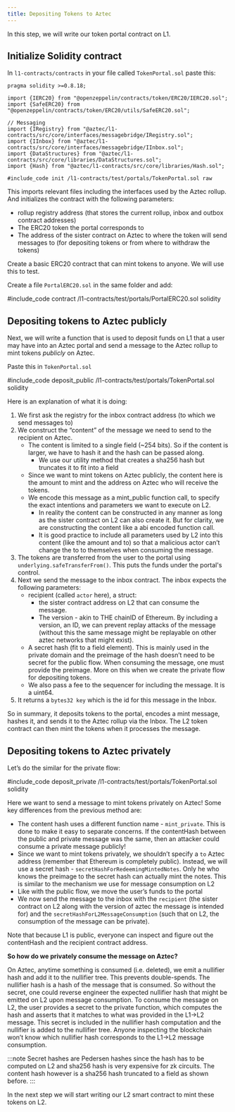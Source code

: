 ```yaml
---
title: Depositing Tokens to Aztec
---
```


In this step, we will write our token portal contract on L1.

## Initialize Solidity contract

In `l1-contracts/contracts` in your file called `TokenPortal.sol` paste this:

```solidity
pragma solidity >=0.8.18;

import {IERC20} from "@openzeppelin/contracts/token/ERC20/IERC20.sol";
import {SafeERC20} from "@openzeppelin/contracts/token/ERC20/utils/SafeERC20.sol";

// Messaging
import {IRegistry} from "@aztec/l1-contracts/src/core/interfaces/messagebridge/IRegistry.sol";
import {IInbox} from "@aztec/l1-contracts/src/core/interfaces/messagebridge/IInbox.sol";
import {DataStructures} from "@aztec/l1-contracts/src/core/libraries/DataStructures.sol";
import {Hash} from "@aztec/l1-contracts/src/core/libraries/Hash.sol";

#include_code init /l1-contracts/test/portals/TokenPortal.sol raw
```

This imports relevant files including the interfaces used by the Aztec rollup. And initializes the contract with the following parameters:

- rollup registry address (that stores the current rollup, inbox and outbox contract addresses)
- The ERC20 token the portal corresponds to
- The address of the sister contract on Aztec to where the token will send messages to (for depositing tokens or from where to withdraw the tokens)

Create a basic ERC20 contract that can mint tokens to anyone. We will use this to test.

Create a file `PortalERC20.sol` in the same folder and add:

#include_code contract /l1-contracts/test/portals/PortalERC20.sol solidity

## Depositing tokens to Aztec publicly

Next, we will write a function that is used to deposit funds on L1 that a user may have into an Aztec portal and send a message to the Aztec rollup to mint tokens _publicly_ on Aztec.

Paste this in `TokenPortal.sol`

#include_code deposit_public /l1-contracts/test/portals/TokenPortal.sol solidity

Here is an explanation of what it is doing:

1. We first ask the registry for the inbox contract address (to which we send messages to)
2. We construct the “content” of the message we need to send to the recipient on Aztec.
   - The content is limited to a single field (~254 bits). So if the content is larger, we have to hash it and the hash can be passed along.
     - We use our utility method that creates a sha256 hash but truncates it to fit into a field
   - Since we want to mint tokens on Aztec publicly, the content here is the amount to mint and the address on Aztec who will receive the tokens.
   - We encode this message as a mint_public function call, to specify the exact intentions and parameters we want to execute on L2.
     - In reality the content can be constructed in any manner as long as the sister contract on L2 can also create it. But for clarity, we are constructing the content like a abi encoded function call.
     - It is good practice to include all parameters used by L2 into this content (like the amount and to) so that a malicious actor can’t change the to to themselves when consuming the message.
3. The tokens are transferred from the user to the portal using `underlying.safeTransferFrom()`. This puts the funds under the portal's control.
4. Next we send the message to the inbox contract. The inbox expects the following parameters:
   - recipient (called `actor` here), a struct:
     - the sister contract address on L2 that can consume the message.
     - The version - akin to THE chainID of Ethereum. By including a version, an ID, we can prevent replay attacks of the message (without this the same message might be replayable on other aztec networks that might exist).
   - A secret hash (fit to a field element). This is mainly used in the private domain and the preimage of the hash doesn’t need to be secret for the public flow. When consuming the message, one must provide the preimage. More on this when we create the private flow for depositing tokens.
   - We also pass a fee to the sequencer for including the message. It is a uint64.
5. It returns a `bytes32 key` which is the id for this message in the Inbox.

So in summary, it deposits tokens to the portal, encodes a mint message, hashes it, and sends it to the Aztec rollup via the Inbox. The L2 token contract can then mint the tokens when it processes the message.

## Depositing tokens to Aztec privately

Let’s do the similar for the private flow:

#include_code deposit_private /l1-contracts/test/portals/TokenPortal.sol solidity

Here we want to send a message to mint tokens privately on Aztec! Some key differences from the previous method are:

- The content hash uses a different function name - `mint_private`. This is done to make it easy to separate concerns. If the contentHash between the public and private message was the same, then an attacker could consume a private message publicly!
- Since we want to mint tokens privately, we shouldn’t specify a `to` Aztec address (remember that Ethereum is completely public). Instead, we will use a secret hash - `secretHashForRedeemingMintedNotes`. Only he who knows the preimage to the secret hash can actually mint the notes. This is similar to the mechanism we use for message consumption on L2
- Like with the public flow, we move the user’s funds to the portal
- We now send the message to the inbox with the  `recipient` (the sister contract on L2 along with the version of aztec the message is intended for) and the `secretHashForL2MessageConsumption` (such that on L2, the consumption of the message can be private).

Note that because L1 is public, everyone can inspect and figure out the contentHash and the recipient contract address.

**So how do we privately consume the message on Aztec?**

On Aztec, anytime something is consumed (i.e. deleted), we emit a nullifier hash and add it to the nullifier tree. This prevents double-spends. The nullifier hash is a hash of the message that is consumed. So without the secret, one could reverse engineer the expected nullifier hash that might be emitted on L2 upon message consumption. To consume the message on L2, the user provides a secret to the private function, which computes the hash and asserts that it matches to what was provided in the L1->L2 message. This secret is included in the nullifier hash computation and the nullifier is added to the nullifier tree. Anyone inspecting the blockchain won’t know which nullifier hash corresponds to the L1->L2 message consumption.

:::note
Secret hashes are Pedersen hashes since the hash has to be computed on L2 and sha256 hash is very expensive for zk circuits. The content hash however is a sha256 hash truncated to a field as shown before.
:::

In the next step we will start writing our L2 smart contract to mint these tokens on L2.
